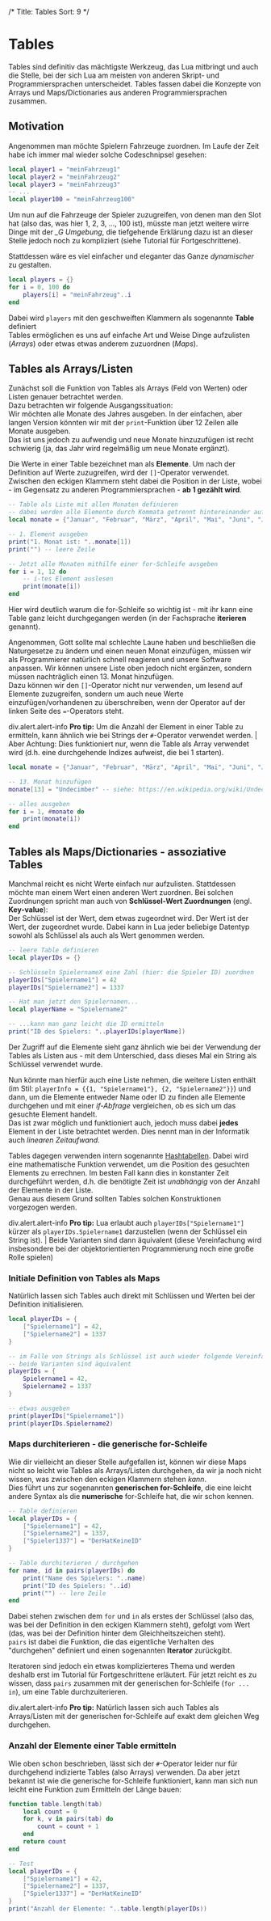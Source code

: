 /*
  Title: Tables
  Sort: 9
*/
# Tables
Tables sind definitiv das mächtigste Werkzeug, das Lua mitbringt und auch die Stelle, bei der sich Lua am meisten von anderen Skript- und Programmiersprachen unterscheidet.
Tables fassen dabei die Konzepte von Arrays und Maps/Dictionaries aus anderen Programmiersprachen zusammen.

## Motivation
Angenommen man möchte Spielern Fahrzeuge zuordnen. Im Laufe der Zeit habe ich immer mal wieder solche Codeschnipsel gesehen:

~~~~~~~~~~~~~~~~~~~~~~~~~~~~~~~~~~~~lua
local player1 = "meinFahrzeug1"
local player2 = "meinFahrzeug2"
local player3 = "meinFahrzeug3"
-- ...
local player100 = "meinFahrzeug100"
~~~~~~~~~~~~~~~~~~~~~~~~~~~~~~~~~~~~

Um nun auf die Fahrzeuge der Spieler zuzugreifen, von denen man den Slot hat (also das, was hier 1, 2, 3, ..., 100 ist), müsste man jetzt weitere wirre Dinge mit der *_G Umgebung*,
die tiefgehende Erklärung dazu ist an dieser Stelle jedoch noch zu kompliziert (siehe Tutorial für Fortgeschrittene).

Stattdessen wäre es viel einfacher und eleganter das Ganze *dynamischer* zu gestalten.

~~~~~~~~~~~~~~~~~~~~~~~~~~~~~~~~~~~~lua
local players = {}
for i = 0, 100 do
    players[i] = "meinFahrzeug"..i
end
~~~~~~~~~~~~~~~~~~~~~~~~~~~~~~~~~~~~

Dabei wird `players` mit den geschweiften Klammern als sogenannte __Table__ definiert   
Tables ermöglichen es uns auf einfache Art und Weise Dinge aufzulisten (*Arrays*) oder etwas etwas anderem zuzuordnen (*Maps*).

## Tables als Arrays/Listen
Zunächst soll die Funktion von Tables als Arrays (Feld von Werten) oder Listen genauer betrachtet werden.   
Dazu betrachten wir folgende Ausgangssituation:   
Wir möchten alle Monate des Jahres ausgeben. In der einfachen, aber langen Version könnten wir mit der `print`-Funktion über 12 Zeilen alle Monate ausgeben.   
Das ist uns jedoch zu aufwendig und neue Monate hinzuzufügen ist recht schwierig (ja, das Jahr wird regelmäßig um neue Monate ergänzt).
    
Die Werte in einer Table bezeichnet man als __Elemente__. Um nach der Definition auf Werte zuzugreifen, wird der `[]`-Operator verwendet.
Zwischen den eckigen Klammern steht dabei die Position in der Liste, wobei - im Gegensatz zu anderen Programmiersprachen - __ab 1 gezählt wird__.

~~~~~~~~~~~~~~~~~~~~~~~~~~~~~~~~~~~~~~~~~~~~~~~~~~~~~~~~~~~~~~~~~~~~~~~~~~~~~~~~lua
-- Table als Liste mit allen Monaten definieren
-- dabei werden alle Elemente durch Kommata getrennt hintereinander aufgelistet
local monate = {"Januar", "Februar", "März", "April", "Mai", "Juni", "Juli", "August", "September", "Oktober", "November", "Dezember"}

-- 1. Element ausgeben
print("1. Monat ist: "..monate[1])
print("") -- leere Zeile

-- Jetzt alle Monaten mithilfe einer for-Schleife ausgeben
for i = 1, 12 do
    -- i-tes Element auslesen
    print(monate[i])
end
~~~~~~~~~~~~~~~~~~~~~~~~~~~~~~~~~~~~~~~~~~~~~~~~~~~~~~~~~~~~~~~~~~~~~~~~~~~~~~~~

Hier wird deutlich warum die for-Schleife so wichtig ist - mit ihr kann eine Table ganz leicht durchgegangen werden (in der Fachsprache __iterieren__ genannt).

Angenommen, Gott sollte mal schlechte Laune haben und beschließen die Naturgesetze zu ändern und einen neuen Monat einzufügen, müssen wir als Programmierer natürlich
schnell reagieren und unsere Software anpassen. Wir können unsere Liste oben jedoch nicht ergänzen, sondern müssen nachträglich einen 13. Monat hinzufügen.   
Dazu können wir den `[]`-Operator nicht nur verwenden, um lesend auf Elemente zuzugreifen, sondern um auch neue Werte einzufügen/vorhandenen zu überschreiben, wenn der
Operator auf der linken Seite des `=`-Operators steht.

  div.alert.alert-info
    <strong>Pro tip:</strong> Um die Anzahl der Element in einer Table zu ermitteln, kann ähnlich wie bei Strings der `#`-Operator verwendet werden.
    | Aber Achtung: Dies funktioniert nur, wenn die Table als Array verwendet wird (d.h. eine durchgehende Indizes aufweist, die bei 1 starten).

~~~~~~~~~~~~~~~~~~~~~~~~~~~~~~~~~~~~~~~~~~~~~~~~~~~~~~~~~~~~~~~~~~~~~~~~~~~~~~~lua
local monate = {"Januar", "Februar", "März", "April", "Mai", "Juni", "Juli", "August", "September", "Oktober", "November", "Dezember"}

-- 13. Monat hinzufügen
monate[13] = "Undecimber" -- siehe: https://en.wikipedia.org/wiki/Undecimber

-- alles ausgeben
for i = 1, #monate do
    print(monate[i])
end
~~~~~~~~~~~~~~~~~~~~~~~~~~~~~~~~~~~~~~~~~~~~~~~~~~~~~~~~~~~~~~~~~~~~~~~~~~~~~~~

## Tables als Maps/Dictionaries - assoziative Tables
Manchmal reicht es nicht Werte einfach nur aufzulisten. Stattdessen möchte man einem Wert einen anderen Wert zuordnen. Bei solchen Zuordnungen spricht man auch
von __Schlüssel-Wert Zuordnungen__ (engl. __Key-value__):   
Der Schlüssel ist der Wert, dem etwas zugeordnet wird. Der Wert ist der Wert, der zugeordnet wurde.
Dabei kann in Lua jeder beliebige Datentyp sowohl als Schlüssel als auch als Wert genommen werden.

~~~~~~~~~~~~~~~~~~~~~~~~~~~~~~~~~~~~~~~~~~~~~~~~~~~~~~~~~~~~~~~~~~~~~~~~~~~~~~~lua
-- leere Table definieren
local playerIDs = {}

-- Schlüsseln SpielernameX eine Zahl (hier: die Spieler ID) zuordnen
playerIDs["Spielername1"] = 42
playerIDs["Spielername2"] = 1337

-- Hat man jetzt den Spielernamen...
local playerName = "Spielername2"

-- ...kann man ganz leicht die ID ermitteln
print("ID des Spielers: "..playerIDs[playerName])
~~~~~~~~~~~~~~~~~~~~~~~~~~~~~~~~~~~~~~~~~~~~~~~~~~~~~~~~~~~~~~~~~~~~~~~~~~~~~~~

Der Zugriff auf die Elemente sieht ganz ähnlich wie bei der Verwendung der Tables als Listen aus - mit dem Unterschied, dass dieses Mal ein String als Schlüssel verwendet wurde.

Nun könnte man hierfür auch eine Liste nehmen, die weitere Listen enthält (im Stil: `playerInfo = {{1, "Spielername1"}, {2, "Spielername2"}}`) und dann, um die Elemente entweder
Name oder ID zu finden alle Elemente durchgehen und mit einer *if-Abfrage* vergleichen, ob es sich um das gesuchte Element handelt.   
Das ist zwar möglich und funktioniert auch, jedoch muss dabei __jedes__ Element in der Liste betrachtet werden. Dies nennt man in der Informatik auch *linearen Zeitaufwand*.
    
Tables dagegen verwenden intern sogenannte [Hashtabellen](https://de.wikipedia.org/wiki/Hashtabelle). Dabei wird eine mathematische Funktion verwendet,
um die Position des gesuchten Elements zu errechnen. Im besten Fall kann dies in konstanter Zeit durchgeführt werden, d.h. die benötigte Zeit ist *unabhängig* von der
Anzahl der Elemente in der Liste.   
Genau aus diesem Grund sollten Tables solchen Konstruktionen vorgezogen werden.

  div.alert.alert-info
    <strong>Pro tip:</strong> Lua erlaubt auch `playerIDs["Spielername1"]` kürzer als `playerIDs.Spielername1` darzustellen (wenn der Schlüssel ein String ist).
    | Beide Varianten sind dann äquivalent (diese Vereinfachung wird insbesondere bei der objektorientierten Programmierung noch eine große Rolle spielen)

### Initiale Definition von Tables als Maps
Natürlich lassen sich Tables auch direkt mit Schlüssen und Werten bei der Definition initialisieren.

~~~~~~~~~~~~~~~~~~~~~~~~~~~~~~~~~~~~~~~~~~~lua
local playerIDs = {
    ["Spielername1"] = 42,
    ["Spielername2"] = 1337
}

-- im Falle von Strings als Schlüssel ist auch wieder folgende Vereinfachung möglich
-- beide Varianten sind äquivalent
playerIDs = {
    Spielername1 = 42,
    Spielername2 = 1337
}

-- etwas ausgeben
print(playerIDs["Spielername1"])
print(playerIDs.Spielername2)
~~~~~~~~~~~~~~~~~~~~~~~~~~~~~~~~~~~~~~~~~~~

### Maps durchiterieren - die generische for-Schleife
Wie dir vielleicht an dieser Stelle aufgefallen ist, können wir diese Maps nicht so leicht wie Tables als Arrays/Listen durchgehen, da wir ja noch nicht wissen,
was zwischen den eckigen Klammern stehen *kann*.   
Dies führt uns zur sogenannten __generischen for-Schleife__, die eine leicht andere Syntax als die __numerische__ for-Schleife hat, die wir schon kennen.

~~~~~~~~~~~~~~~~~~~~~~~~~~~~~~~~~~~lua
-- Table definieren
local playerIDs = {
    ["Spielername1"] = 42,
    ["Spielername2"] = 1337,
    ["Spieler1337"] = "DerHatKeineID"
}

-- Table durchiterieren / durchgehen
for name, id in pairs(playerIDs) do
    print("Name des Spielers: "..name)
    print("ID des Spielers: "..id)
    print("") -- lere Zeile
end
~~~~~~~~~~~~~~~~~~~~~~~~~~~~~~~~~~~

Dabei stehen zwischen dem `for` und `in` als erstes der Schlüssel (also das, was bei der Definition in den eckigen Klammern steht), gefolgt
vom Wert (das, was bei der Definition hinter dem Gleichheitszeichen steht).   
`pairs` ist dabei die Funktion, die das eigentliche Verhalten des "durchgehen" definiert und einen sogenannten __Iterator__ zurückgibt.
    
Iteratoren sind jedoch ein etwas komplizierteres Thema und werden deshalb erst im Tutorial für Fortgeschrittene erläutert. Für jetzt reicht es zu wissen, dass `pairs`
zusammen mit der generischen for-Schleife (`for ... in`), um eine Table durchzuiterieren.

  div.alert.alert-info
    <strong>Pro tip:</strong> Natürlich lassen sich auch Tables als Arrays/Listen mit der generischen for-Schleife auf exakt dem gleichen Weg durchgehen.

### Anzahl der Elemente einer Table ermitteln
Wie oben schon beschrieben, lässt sich der `#`-Operator leider nur für durchgehend indizierte Tables (also Arrays) verwenden.
Da aber jetzt bekannt ist wie die generische for-Schleife funktioniert, kann man sich nun leicht eine Funktion zum Ermitteln der Länge bauen:
    
~~~~~~~~~~~~~~~~~~~~~~~~~~~~~~~~~~lua
function table.length(tab)
    local count = 0
    for k, v in pairs(tab) do
        count = count + 1
    end
    return count
end

-- Test
local playerIDs = {
    ["Spielername1"] = 42,
    ["Spielername2"] = 1337,
    ["Spieler1337"] = "DerHatKeineID"
}
print("Anzahl der Elemente: "..table.length(playerIDs))
~~~~~~~~~~~~~~~~~~~~~~~~~~~~~~~~~~
